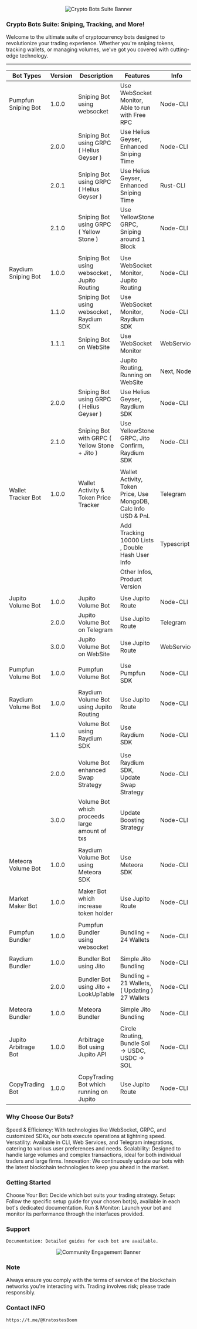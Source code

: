 <p align="center">
  <img src="https://github.com/user-attachments/assets/3b83cfcc-fbe3-414d-8b55-80d0a9b7ee9b" alt="Crypto Bots Suite Banner">
</p>

### Crypto Bots Suite: Sniping, Tracking, and More!
  Welcome to the ultimate suite of cryptocurrency bots designed to revolutionize your trading experience. Whether you're sniping tokens, tracking wallets, or managing volumes, we've got you covered with cutting-edge technology.

--------------------


|     **Bot Types**     |  **Version**  |                 **Description**                 | **Features**                                                     | **Info**   |
| --------------------- | ------------- | ----------------------------------------------- | ---------------------------------------------------------------- | ---------- |
|  Pumpfun Sniping Bot  |     1.0.0     | Sniping Bot using websocket                     | Use WebSocket Monitor, Able to run with Free RPC                 |  Node-CLI  |
|                       |     2.0.0     | Sniping Bot using GRPC ( Helius Geyser )        | Use Helius Geyser, Enhanced Sniping Time                         |  Node-CLI  |
|                       |     2.0.1     | Sniping Bot using GRPC ( Helius Geyser )        | Use Helius Geyser, Enhanced Sniping Time                         |  Rust-CLI  |
|                       |     2.1.0     | Sniping Bot using GRPC ( Yellow Stone )         | Use YellowStone GRPC, Sniping around 1 Block                     |  Node-CLI  |
|                       |               |                                                 |                                                                  |            |
|  Raydium Sniping Bot  |     1.0.0     | Sniping Bot using websocket , Jupito Routing    | Use WebSocket Monitor, Jupito Routing                            |  Node-CLI  |
|                       |     1.1.0     | Sniping Bot using websocket , Raydium SDK       | Use WebSocket Monitor, Raydium SDK                               |  Node-CLI  |
|                       |     1.1.1     | Sniping Bot on WebSite                          | Use WebSocket Monitor                                            | WebService |
|                       |               |                                                 | Jupito Routing, Running on WebSite                               | Next, Node |
|                       |     2.0.0     | Sniping Bot using GRPC ( Helius Geyser )        | Use Helius Geyser, Raydium SDK                                   |  Node-CLI  |
|                       |     2.1.0     | Sniping Bot with GRPC ( Yellow Stone + Jito )   | Use YellowStone GRPC, Jito Confirm, Raydium SDK                  |  Node-CLI  |
|                       |               |                                                 |                                                                  |            |
|  Wallet Tracker Bot   |     1.0.0     | Wallet Activity & Token Price Tracker           | Wallet Activity, Token Price, Use MongoDB, Calc Info USD & PnL   |  Telegram  |
|                       |               |                                                 | Add Tracking 10000 Lists , Double Hash User Info                 | Typescript |
|                       |               |                                                 | Other Infos, Product Version                                     |            |
|                       |               |                                                 |                                                                  |            |
|  Jupito Volume Bot    |     1.0.0     | Jupito Volume Bot                               | Use Jupito Route                                                 |  Node-CLI  |
|                       |     2.0.0     | Jupito Volume Bot on Telegram                   | Use Jupito Route                                                 |  Telegram  |
|                       |     3.0.0     | Jupito Volume Bot on WebSite                    | Use Jupito Route                                                 | WebService |
|                       |               |                                                 |                                                                  |            |
|  Pumpfun Volume Bot   |     1.0.0     | Pumpfun Volume Bot                              | Use Pumpfun SDK                                                  |  Node-CLI  |
|                       |               |                                                 |                                                                  |            |
|  Raydium Volume Bot   |     1.0.0     | Raydium Volume Bot using Jupito Routing         | Use Jupito Route                                                 |  Node-CLI  |
|                       |     1.1.0     | Volume Bot using Raydium SDK                    | Use Raydium SDK                                                  |  Node-CLI  |
|                       |     2.0.0     | Volume Bot enhanced Swap Strategy               | Use Raydium SDK, Update Swap Strategy                            |  Node-CLI  |
|                       |     3.0.0     | Volume Bot which proceeds large amount of txs   | Update Boosting Strategy                                         |  Node-CLI  |
|                       |               |                                                 |                                                                  |            |
|  Meteora Volume Bot   |     1.0.0     | Raydium Volume Bot using Meteora SDK            | Use Meteora SDK                                                  |  Node-CLI  |
|                       |               |                                                 |                                                                  |            |
|  Market Maker Bot     |     1.0.0     | Maker Bot which increase token holder           | Use Jupito Route                                                 |  Node-CLI  |
|                       |               |                                                 |                                                                  |            |
|  Pumpfun Bundler      |     1.0.0     | Pumpfun Bundler using websocket                 | Bundling + 24 Wallets                                            |  Node-CLI  |
|                       |               |                                                 |                                                                  |            |
|  Raydium Bundler      |     1.0.0     | Bundler Bot using Jito                          | Simple Jito Bundling                                             |  Node-CLI  |
|                       |     2.0.0     | Bundler Bot using Jito + LookUpTable            | Bundling + 21 Wallets, ( Updating ) 27 Wallets                   |  Node-CLI  |
|                       |               |                                                 |                                                                  |            |
|  Meteora Bundler      |     1.0.0     | Meteora Bundler                                 | Simple Jito Bundling                                             |  Node-CLI  |
|                       |               |                                                 |                                                                  |            |
|  Jupito Arbitrage Bot |     1.0.0     | Arbitrage Bot using Jupito API                  | Circle Routing, Bundle Sol -> USDC, USDC -> SOL                  |  Node-CLI  |
|                       |               |                                                 |                                                                  |            |
|  CopyTrading Bot      |     1.0.0     | CopyTrading Bot which running on Jupito         | Use Jupito Route                                                 |  Node-CLI  |

### Why Choose Our Bots?
   Speed & Efficiency: With technologies like WebSocket, GRPC, and customized SDKs, our bots execute operations at lightning speed.
    Versatility: Available in CLI, Web Services, and Telegram integrations, catering to various user preferences and needs.
    Scalability: Designed to handle large volumes and complex transactions, ideal for both individual traders and large firms.
    Innovation: We continuously update our bots with the latest blockchain technologies to keep you ahead in the market.

### Getting Started
  Choose Your Bot: Decide which bot suits your trading strategy.
    Setup: Follow the specific setup guide for your chosen bot(s), available in each bot's dedicated documentation.
    Run & Monitor: Launch your bot and monitor its performance through the interfaces provided.

### Support
    Documentation: Detailed guides for each bot are available.
    
<p align="center">
  <img src="https://via.placeholder.com/600x150?text=Join+Me" alt="Community Engagement Banner">
</p>

### Note
  Always ensure you comply with the terms of service of the blockchain networks you're interacting with. Trading involves risk; please trade responsibly.

### Contact INFO

    https://t.me/@KratostesBoom
